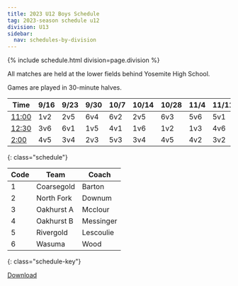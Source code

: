 ```yaml
---
title: 2023 U12 Boys Schedule
tag: 2023-season schedule u12
division: U13
sidebar:
  nav: schedules-by-division
---
```


{% include schedule.html division=page.division %}

All matches are held at the lower fields behind Yosemite High School.

Games are played in 30-minute halves.

| Time      | 9/16  | 9/23  | 9/30  | 10/7  | 10/14 | 10/28 | 11/4  | 11/11 | 11/18
|-----------|-------|-------|-------|-------|-------|-------|-------|-------|-------
|<u>11:00</u>|1v2|2v5|6v4|6v2|2v5|6v3|5v6|5v1|1v4
|<u>12:30</u>|3v6|6v1|1v5|4v1|1v6|1v2|1v3|4v6|2v6
|<u>2:00</u> |4v5|3v4|2v3|5v3|3v4|4v5|4v2|3v2|3v5
{: class="schedule"}


| Code  | Team          | Coach                         
|-------|---------------|---------------
| 1     | Coarsegold    | Barton
| 2     | North Fork    | Downum
| 3     | Oakhurst A    | Mcclour
| 4     | Oakhurst B    | Messinger
| 5     | Rivergold     | Lescoulie
| 6     | Wasuma        | Wood
{: class="schedule-key"}


[Download](/schedules/2023/MAYSL-2023-U12-boys.pdf)
